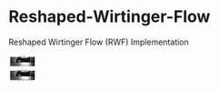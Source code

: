 # Reshaped-Wirtinger-Flow
Reshaped Wirtinger Flow (RWF) Implementation

<a href="url"><img src="https://github.com/soominkwon/Reshaped-Wirtinger-Flow/blob/main/rwf_example.png" align="left" height="48" width="48" ></a>


